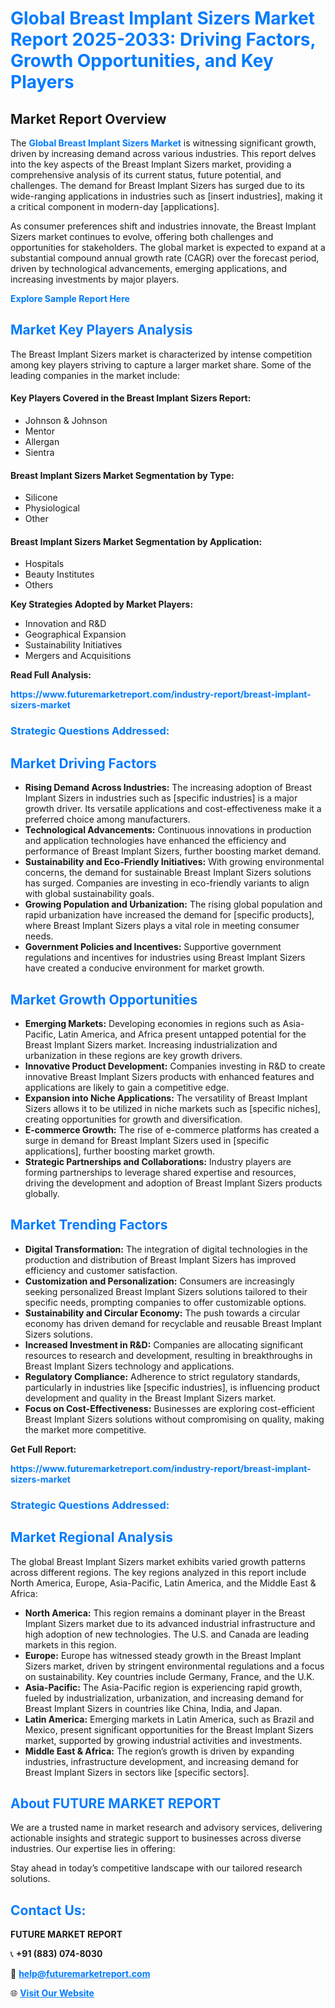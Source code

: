 <h1 style="color: #007BFF;">Global Breast Implant Sizers Market Report 2025-2033: Driving Factors, Growth Opportunities, and Key Players</h1>

<section id="overview">
<h2>Market Report Overview</h2>
<p>The <a href="https://www.futuremarketreport.com/industry-report/breast-implant-sizers-market" style="color: #007BFF; text-decoration: none;"><strong>Global Breast Implant Sizers Market</strong></a> is witnessing significant growth, driven by increasing demand across various industries. This report delves into the key aspects of the Breast Implant Sizers market, providing a comprehensive analysis of its current status, future potential, and challenges. The demand for Breast Implant Sizers has surged due to its wide-ranging applications in industries such as [insert industries], making it a critical component in modern-day [applications].</p>
<p>As consumer preferences shift and industries innovate, the Breast Implant Sizers market continues to evolve, offering both challenges and opportunities for stakeholders. The global market is expected to expand at a substantial compound annual growth rate (CAGR) over the forecast period, driven by technological advancements, emerging applications, and increasing investments by major players.</p>
</section>

<section id="overview">
<p><a href="https://www.futuremarketreport.com/request-sample/reportId=64468" style="color: #007BFF; text-decoration: none;"><strong>Explore Sample Report Here</strong></a></p>
</section>

<section id="key-players">
<h2 style="color: #007BFF;">Market Key Players Analysis</h2>
<p>The Breast Implant Sizers market is characterized by intense competition among key players striving to capture a larger market share. Some of the leading companies in the market include:</p>
<h4>Key Players Covered in the Breast Implant Sizers Report:</h4>
<ul><li>Johnson &amp; Johnson</li><li>Mentor</li><li>Allergan</li><li>Sientra</li></ul>
<h4>Breast Implant Sizers Market Segmentation by Type:</h4>
<ul><li>Silicone</li><li>Physiological</li><li>Other</li></ul>

<h4>Breast Implant Sizers Market Segmentation by Application:</h4>
<ul><li>Hospitals</li><li>Beauty Institutes</li><li>Others</li></ul>
<p><strong>Key Strategies Adopted by Market Players:</strong></p>
<ul>
<li>Innovation and R&D</li>
<li>Geographical Expansion</li>
<li>Sustainability Initiatives</li>
<li>Mergers and Acquisitions</li>
</ul>
</section>

<section>
<p><strong>Read Full Analysis: </strong></p><a href="https://www.futuremarketreport.com/industry-report/breast-implant-sizers-market" style="color: #007BFF; text-decoration: none;"><strong>https://www.futuremarketreport.com/industry-report/breast-implant-sizers-market</strong></a>
<h3 style="color: #007BFF;">Strategic Questions Addressed:</h3>
</section>

<section id="driving-factors">
<h2 style="color: #007BFF;">Market Driving Factors</h2>
<ul>
<li><strong>Rising Demand Across Industries:</strong> The increasing adoption of Breast Implant Sizers in industries such as [specific industries] is a major growth driver. Its versatile applications and cost-effectiveness make it a preferred choice among manufacturers.</li>
<li><strong>Technological Advancements:</strong> Continuous innovations in production and application technologies have enhanced the efficiency and performance of Breast Implant Sizers, further boosting market demand.</li>
<li><strong>Sustainability and Eco-Friendly Initiatives:</strong> With growing environmental concerns, the demand for sustainable Breast Implant Sizers solutions has surged. Companies are investing in eco-friendly variants to align with global sustainability goals.</li>
<li><strong>Growing Population and Urbanization:</strong> The rising global population and rapid urbanization have increased the demand for [specific products], where Breast Implant Sizers plays a vital role in meeting consumer needs.</li>
<li><strong>Government Policies and Incentives:</strong> Supportive government regulations and incentives for industries using Breast Implant Sizers have created a conducive environment for market growth.</li>
</ul>
</section>

<section id="growth-opportunities">
<h2 style="color: #007BFF;">Market Growth Opportunities</h2>
<ul>
<li><strong>Emerging Markets:</strong> Developing economies in regions such as Asia-Pacific, Latin America, and Africa present untapped potential for the Breast Implant Sizers market. Increasing industrialization and urbanization in these regions are key growth drivers.</li>
<li><strong>Innovative Product Development:</strong> Companies investing in R&D to create innovative Breast Implant Sizers products with enhanced features and applications are likely to gain a competitive edge.</li>
<li><strong>Expansion into Niche Applications:</strong> The versatility of Breast Implant Sizers allows it to be utilized in niche markets such as [specific niches], creating opportunities for growth and diversification.</li>
<li><strong>E-commerce Growth:</strong> The rise of e-commerce platforms has created a surge in demand for Breast Implant Sizers used in [specific applications], further boosting market growth.</li>
<li><strong>Strategic Partnerships and Collaborations:</strong> Industry players are forming partnerships to leverage shared expertise and resources, driving the development and adoption of Breast Implant Sizers products globally.</li>
</ul>
</section>

<section id="trending-factors">
<h2 style="color: #007BFF;">Market Trending Factors</h2>
<ul>
<li><strong>Digital Transformation:</strong> The integration of digital technologies in the production and distribution of Breast Implant Sizers has improved efficiency and customer satisfaction.</li>
<li><strong>Customization and Personalization:</strong> Consumers are increasingly seeking personalized Breast Implant Sizers solutions tailored to their specific needs, prompting companies to offer customizable options.</li>
<li><strong>Sustainability and Circular Economy:</strong> The push towards a circular economy has driven demand for recyclable and reusable Breast Implant Sizers solutions.</li>
<li><strong>Increased Investment in R&D:</strong> Companies are allocating significant resources to research and development, resulting in breakthroughs in Breast Implant Sizers technology and applications.</li>
<li><strong>Regulatory Compliance:</strong> Adherence to strict regulatory standards, particularly in industries like [specific industries], is influencing product development and quality in the Breast Implant Sizers market.</li>
<li><strong>Focus on Cost-Effectiveness:</strong> Businesses are exploring cost-efficient Breast Implant Sizers solutions without compromising on quality, making the market more competitive.</li>
</ul>
</section>

<section>
<p><strong>Get Full Report: </strong></p><a href="https://www.futuremarketreport.com/industry-report/breast-implant-sizers-market" style="color: #007BFF; text-decoration: none;"><strong>https://www.futuremarketreport.com/industry-report/breast-implant-sizers-market</strong></a>
<h3 style="color: #007BFF;">Strategic Questions Addressed:</h3>
</section>


<section id="regional-analysis">
<h2 style="color: #007BFF;">Market Regional Analysis</h2>
<p>The global Breast Implant Sizers market exhibits varied growth patterns across different regions. The key regions analyzed in this report include North America, Europe, Asia-Pacific, Latin America, and the Middle East & Africa:</p>
<ul>
<li><strong>North America:</strong> This region remains a dominant player in the Breast Implant Sizers market due to its advanced industrial infrastructure and high adoption of new technologies. The U.S. and Canada are leading markets in this region.</li>
<li><strong>Europe:</strong> Europe has witnessed steady growth in the Breast Implant Sizers market, driven by stringent environmental regulations and a focus on sustainability. Key countries include Germany, France, and the U.K.</li>
<li><strong>Asia-Pacific:</strong> The Asia-Pacific region is experiencing rapid growth, fueled by industrialization, urbanization, and increasing demand for Breast Implant Sizers in countries like China, India, and Japan.</li>
<li><strong>Latin America:</strong> Emerging markets in Latin America, such as Brazil and Mexico, present significant opportunities for the Breast Implant Sizers market, supported by growing industrial activities and investments.</li>
<li><strong>Middle East & Africa:</strong> The region’s growth is driven by expanding industries, infrastructure development, and increasing demand for Breast Implant Sizers in sectors like [specific sectors].</li>
</ul>
</section>

<footer>
<h2 style="color: #007BFF;">About FUTURE MARKET REPORT</h2>
<p>We are a trusted name in market research and advisory services, delivering actionable insights and strategic support to businesses across diverse industries. Our expertise lies in offering:</p>

<p>Stay ahead in today’s competitive landscape with our tailored research solutions.</p>

<h2 style="color: #007BFF;">Contact Us:</h2>
<p><strong>FUTURE MARKET REPORT</strong></p>
<p>📞 <strong>+91 (883) 074-8030</strong></p>
<p>📧 <strong><a href="mailto:help@futuremarketreport.com" style="color: #007BFF;">help@futuremarketreport.com</a></strong></p>
<p>🌐 <strong><a href="https://www.futuremarketreport.com/" style="color: #007BFF;">Visit Our Website</a></strong></p>
</footer>